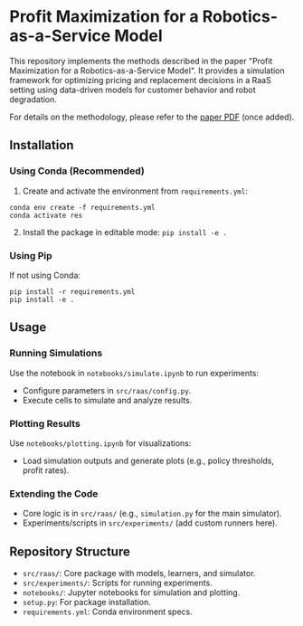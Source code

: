 # Profit Maximization for a Robotics-as-a-Service Model

This repository implements the methods described in the paper "Profit Maximization for a Robotics-as-a-Service Model". It provides a simulation framework for optimizing pricing and replacement decisions in a RaaS setting using data-driven models for customer behavior and robot degradation.

For details on the methodology, please refer to the [paper PDF](profit_maximization_for_a_raas_model.pdf) (once added).

## Installation

### Using Conda (Recommended)
1. Create and activate the environment from `requirements.yml`:
```
conda env create -f requirements.yml
conda activate res
```
2. Install the package in editable mode:
`pip install -e .`

### Using Pip
If not using Conda:
```
pip install -r requirements.yml
pip install -e .
```

## Usage

### Running Simulations
Use the notebook in `notebooks/simulate.ipynb` to run experiments:
- Configure parameters in `src/raas/config.py`.
- Execute cells to simulate and analyze results.

### Plotting Results
Use `notebooks/plotting.ipynb` for visualizations:
- Load simulation outputs and generate plots (e.g., policy thresholds, profit rates).

### Extending the Code
- Core logic is in `src/raas/` (e.g., `simulation.py` for the main simulator).
- Experiments/scripts in `src/experiments/` (add custom runners here).

## Repository Structure
- `src/raas/`: Core package with models, learners, and simulator.
- `src/experiments/`: Scripts for running experiments.
- `notebooks/`: Jupyter notebooks for simulation and plotting.
- `setup.py`: For package installation.
- `requirements.yml`: Conda environment specs.